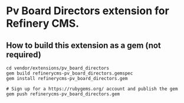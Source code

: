 # Pv Board Directors extension for Refinery CMS.

## How to build this extension as a gem (not required)

    cd vendor/extensions/pv_board_directors
    gem build refinerycms-pv_board_directors.gemspec
    gem install refinerycms-pv_board_directors.gem

    # Sign up for a https://rubygems.org/ account and publish the gem
    gem push refinerycms-pv_board_directors.gem
